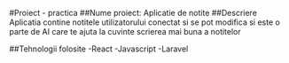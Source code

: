 #Proiect - practica
##Nume proiect: Aplicatie de notite
##Descriere
Aplicatia contine notitele utilizatorului conectat si se pot modifica si este o parte de AI care te ajuta la cuvinte scrierea mai buna a notitelor

##Tehnologii folosite
-React
-Javascript
-Laravel